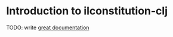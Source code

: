 # Introduction to ilconstitution-clj

TODO: write [great documentation](http://jacobian.org/writing/what-to-write/)
